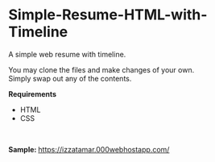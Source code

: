# Simple-Resume-HTML-with-Timeline
A simple web resume with timeline.

You may clone the files and make changes of your own.<br/>
Simply swap out any of the contents.

<b>Requirements</b>
<ul>
  <li>HTML</li>
  <li>CSS</li>
</ul>

<br/>

<b>Sample: </b> https://izzatamar.000webhostapp.com/
